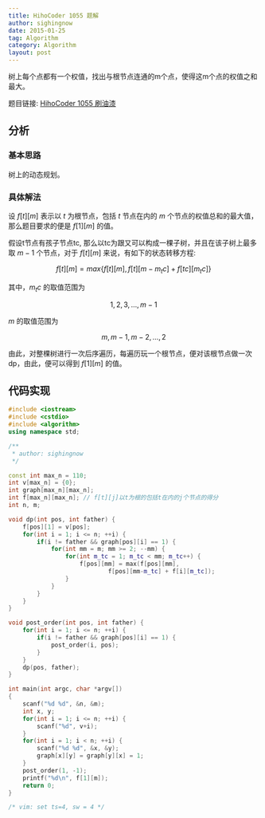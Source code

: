 ```yaml
---
title: HihoCoder 1055 题解
author: sighingnow
date: 2015-01-25
tag: Algorithm
category: Algorithm
layout: post
---
```


树上每个点都有一个权值，找出与根节点连通的m个点，使得这m个点的权值之和最大。

题目链接: [HihoCoder 1055 刷油漆](http://hihocoder.com/problemset/problem/1055)

<!--more-->

分析
---------

### 基本思路

树上的动态规划。

### 具体解法

设 $f[t][m]$ 表示以 $t$ 为根节点，包括 $t$ 节点在内的 $m$ 个节点的权值总和的最大值，那么题目要求的便是 $f[1][m]$ 的值。

假设t节点有孩子节点tc, 那么以tc为跟又可以构成一棵子树，并且在该子树上最多取 $m-1$ 个节点，对于 $f[t][m]$ 来说，有如下的状态转移方程:

$$f[t][m] = max\{f[t][m], f[t][m-m_tc]+f[tc][m_tc]\}$$

其中，$m_tc$ 的取值范围为

$$1, 2, 3, \dots, m-1$$

$m$ 的取值范围为

$$m, m-1, m-2, \dots, 2$$

由此，对整棵树进行一次后序遍历，每遍历玩一个根节点，便对该根节点做一次dp，由此，便可以得到 $f[1][m]$ 的值。

代码实现
-------

~~~cpp
#include <iostream>
#include <cstdio>
#include <algorithm>
using namespace std;

/**
 * author: sighingnow
 */

const int max_n = 110;
int v[max_n] = {0};
int graph[max_n][max_n];
int f[max_n][max_n]; // f[t][j]以t为根的包括t在内的j个节点的得分
int n, m;

void dp(int pos, int father) {
    f[pos][1] = v[pos];
    for(int i = 1; i <= n; ++i) {
        if(i != father && graph[pos][i] == 1) {
            for(int mm = m; mm >= 2; --mm) {
                for(int m_tc = 1; m_tc < mm; m_tc++) {
                    f[pos][mm] = max(f[pos][mm],
                            f[pos][mm-m_tc] + f[i][m_tc]);
                }
            }
        }
    }
}

void post_order(int pos, int father) {
    for(int i = 1; i <= n; ++i) {
        if(i != father && graph[pos][i] == 1) {
            post_order(i, pos);
        }
    }
    dp(pos, father);
}

int main(int argc, char *argv[])
{
	scanf("%d %d", &n, &m);
    int x, y;
    for(int i = 1; i <= n; ++i) {
        scanf("%d", v+i);
    }
    for(int i = 1; i < n; ++i) {
        scanf("%d %d", &x, &y);
        graph[x][y] = graph[y][x] = 1;
    }
    post_order(1, -1);
    printf("%d\n", f[1][m]);
    return 0;
}

/* vim: set ts=4, sw = 4 */
~~~
